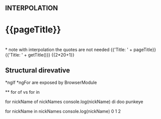 ## INTERPOLATION

<h1>{{pageTitle}}</h1>
<h1 innerText={{pageTitl}}></h1>  * note with interpolation the quotes are not needed
{{'Title: ' + pageTitle}}
{{'Title: ' + getTitle()}}
{{2*20+1}}

## Structural direvative

*ngIf *ngFor are exposed by BrowserModule

** for of vs for in

for nickName of nickNames
console.log(nickName)
di doo punkeye

for nickName in nickNames
console.log(nickName)
0 1 2